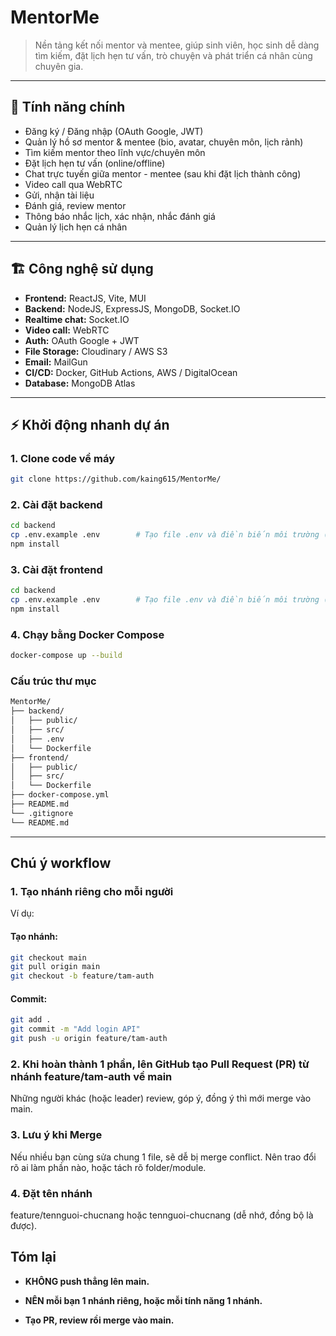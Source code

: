 # MentorMe

> Nền tảng kết nối mentor và mentee, giúp sinh viên, học sinh dễ dàng tìm kiếm, đặt lịch hẹn tư vấn, trò chuyện và phát triển cá nhân cùng chuyên gia.

---

## 🚀 Tính năng chính

- Đăng ký / Đăng nhập (OAuth Google, JWT)
- Quản lý hồ sơ mentor & mentee (bio, avatar, chuyên môn, lịch rảnh)
- Tìm kiếm mentor theo lĩnh vực/chuyên môn
- Đặt lịch hẹn tư vấn (online/offline)
- Chat trực tuyến giữa mentor - mentee (sau khi đặt lịch thành công)
- Video call qua WebRTC
- Gửi, nhận tài liệu
- Đánh giá, review mentor
- Thông báo nhắc lịch, xác nhận, nhắc đánh giá
- Quản lý lịch hẹn cá nhân

---

## 🏗️ Công nghệ sử dụng

- **Frontend:** ReactJS, Vite, MUI
- **Backend:** NodeJS, ExpressJS, MongoDB, Socket.IO
- **Realtime chat:** Socket.IO
- **Video call:** WebRTC
- **Auth:** OAuth Google + JWT
- **File Storage:** Cloudinary / AWS S3
- **Email:** MailGun
- **CI/CD:** Docker, GitHub Actions, AWS / DigitalOcean
- **Database:** MongoDB Atlas

---

## ⚡️ Khởi động nhanh dự án

### 1. Clone code về máy

```bash
git clone https://github.com/kaing615/MentorMe/
```

### 2. Cài đặt backend

```bash
cd backend
cp .env.example .env        # Tạo file .env và điền biến môi trường (MongoDB, JWT, PORT)
npm install
```

### 3. Cài đặt frontend

```bash
cd backend
cp .env.example .env        # Tạo file .env và điền biến môi trường (MongoDB, JWT, PORT)
npm install
```

### 4. Chạy bằng Docker Compose

```bash
docker-compose up --build
```

### Cấu trúc thư mục

```bash
MentorMe/
├── backend/
│   ├── public/
│   ├── src/
│   ├── .env
│   └── Dockerfile
├── frontend/
│   ├── public/
│   ├── src/
│   └── Dockerfile
├── docker-compose.yml
├── README.md
└── .gitignore
└── README.md
```

---

## Chú ý workflow

### 1. Tạo nhánh riêng cho mỗi người

Ví dụ:

#### Tạo nhánh:

```bash
git checkout main
git pull origin main
git checkout -b feature/tam-auth
```

#### Commit:

```bash
git add .
git commit -m "Add login API"
git push -u origin feature/tam-auth
```

### 2. Khi hoàn thành 1 phần, lên GitHub tạo Pull Request (PR) từ nhánh feature/tam-auth về main

Những người khác (hoặc leader) review, góp ý, đồng ý thì mới merge vào main.

### 3. Lưu ý khi Merge

Nếu nhiều bạn cùng sửa chung 1 file, sẽ dễ bị merge conflict. Nên trao đổi rõ ai làm phần nào, hoặc tách rõ folder/module.

### 4. Đặt tên nhánh

feature/tennguoi-chucnang hoặc tennguoi-chucnang (dễ nhớ, đồng bộ là được).

## Tóm lại

- **KHÔNG push thẳng lên main.**

- **NÊN mỗi bạn 1 nhánh riêng, hoặc mỗi tính năng 1 nhánh.**

- **Tạo PR, review rồi merge vào main.**

